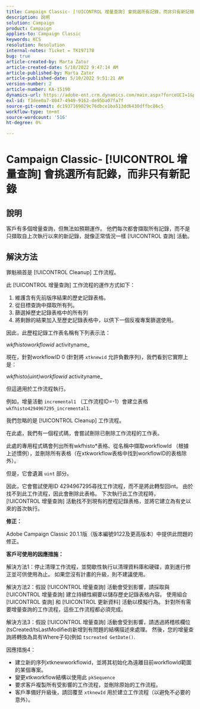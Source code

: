 ```yaml
---
title: Campaign Classic- [!UICONTROL 增量查詢] 會挑選所有記錄，而非只有新記錄
description: 說明
solution: Campaign
product: Campaign
applies-to: Campaign Classic
keywords: KCS
resolution: Resolution
internal-notes: Ticket = TK197178
bug: true
article-created-by: Marta Zator
article-created-date: 5/10/2022 9:47:14 AM
article-published-by: Marta Zator
article-published-date: 5/10/2022 9:51:21 AM
version-number: 2
article-number: KA-15190
dynamics-url: https://adobe-ent.crm.dynamics.com/main.aspx?forceUCI=1&pagetype=entityrecord&etn=knowledgearticle&id=ad8bd527-46d0-ec11-a7b5-00224809c101
exl-id: f3dee0a7-8047-4949-9162-de95ba07fa7f
source-git-commit: dc1937169029c76dbce1ba513dd6430dffbc86c5
workflow-type: tm+mt
source-wordcount: '516'
ht-degree: 0%

---
```


# Campaign Classic- [!UICONTROL 增量查詢] 會挑選所有記錄，而非只有新記錄

## 說明

客戶有多個增量查詢，但無法如預期運作。 他們每次都會擷取所有記錄，而不是只擷取自上次執行以來的新記錄，就像正常情況一樣 [!UICONTROL 查詢] 活動。

## 解決方法

罪魁禍首是 [!UICONTROL Cleanup] 工作流程。

此 [!UICONTROL 增量查詢] 工作流程的運作方式如下：

1. 維護含有先前版序結果的歷史記錄表格。
1. 從目標查詢中擷取所有列。
1. 篩選掉歷史記錄表格中的所有列
1. 將剩餘的結果加入至歷史記錄表格中，以供下一個反複專案篩選使用。

因此，此歷程記錄工作表名稱有下列表示法：

*wkfhistoworkflowid* activityname_

現在，針對workflowID 0 (針對將 `xtknewid` 允許負數序列)，我們看到它實際上是：

*wkfhisto(uint)workflowid* activityname_

但這適用於工作流程執行。

例如，增量活動 `incremental1` （工作流程ID=-1）會建立表格 `wkfhisto4294967295_incremental1`.

我們忽略的是 [!UICONTROL Cleanup] 工作流程。

在此處，我們有一個程式碼，會嘗試刪除已刪除工作流程的工作表。

此處的專用程式碼會列出所有wkfhisto\*表格、從名稱中擷取workflowId （根據上述慣例），並刪除所有表格（在xtkworkflow表格中找到workflowID的表格除外）。

但是，它會遺漏 `uint` 部分。

因此，它會嘗試使用ID 4294967295尋找工作流程，而不是將此轉型回int。 由於找不到此工作流程，因此會刪除此表格。 下次執行此工作流程時， [!UICONTROL 增量查詢] 活動找不到現有的歷程記錄表格，並將它建立為有史以來的首次執行。

<b>修正：</b>

Adobe Campaign Classic 20.1.1版（版本編號9122及更高版本）中提供此問題的修正。

<b>客戶可使用的因應措施：</b>

解決方法1：停止清理工作流程，並間歇性執行以清理資料庫和硬碟，直到進行修正並可供使用為止。 如果您沒有計畫的升級，則不建議使用。

解決方法2：假設 [!UICONTROL 增量查詢] 活動會受到影響，請採取與 [!UICONTROL 增量查詢] 建立持續性綱要以儲存歷史記錄表格內容。 使用組合 [!UICONTROL 查詢] 和 [!UICONTROL 更新資料] 活動以模擬行為。 針對所有需要增量查詢的工作流程，這些工作流程都必須完成。

解決方法3：假設 [!UICONTROL 增量查詢] 活動會受到影響，請透過將稽核欄位(tsCreated/tsLastModified)新增到有問題的結構描述來處理。 然後，您的增量查詢將轉換為具有Where子句(例如 `tscreated GetDate()`.

因應措施4：

- 建立新的序列xtknewworkflowid，並將其初始化為遠離目前workflowId範圍的某個專案。
- 變更xtkworkflow結構以使用此 `pkSequence`
- 要求客戶複製所有受影響的工作流程，並刪除原始的工作流程。
- 客戶準備好升級後，請回覆至 `xtknewId` 用於建立工作流程（以避免不必要的意外）。
